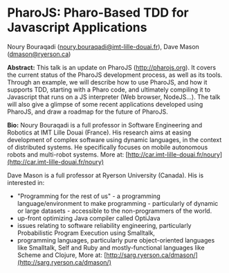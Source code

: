 # PharoJS: Pharo-Based TDD for Javascript Applications

Noury Bouraqadi (noury.bouraqadi@imt-lille-douai.fr), Dave Mason (dmason@ryerson.ca)

**Abstract:**
This talk is an update on PharoJS (http://pharojs.org). It covers the current status of the PharoJS development process, as well as its tools. 
Through an example, we will describe how to use PharoJS, and how it supports TDD, starting with a Pharo code, and ultimately compiling it to Javascript that runs on a JS interpreter (Web browser, NodeJS...). 
The talk will also give a glimpse of some recent applications developed using PharoJS, and draw a roadmap for the future of PharoJS.

**Bio:** 
Noury Bouraqadi is a full professor in Software Engineering and Robotics at IMT Lille Douai (France).
His research aims at easing development of complex software using dynamic languages, in the context of distributed systems.
He specifically focuses on mobile autonomous robots and multi-robot systems.
More at: [http://car.imt-lille-douai.fr/noury](http://car.imt-lille-douai.fr/noury)

Dave Mason is a full professor at Ryerson University (Canada).
His is interested in:
- "Programming for the rest of us" - a programming language/environment to make programming - particularly of dynamic or large datasets - accessible to the non-programmers of the world.
- up-front optimizing Java compiler called OptiJava
- issues relating to software reliability engineering, particularly Probabilistic Program Execution using Smalltalk,
- programming languages, particularly pure object-oriented languages like Smalltalk, Self and Ruby and mostly-functional languages like Scheme and Clojure,
More at: [http://sarg.ryerson.ca/dmason/](http://sarg.ryerson.ca/dmason/)
